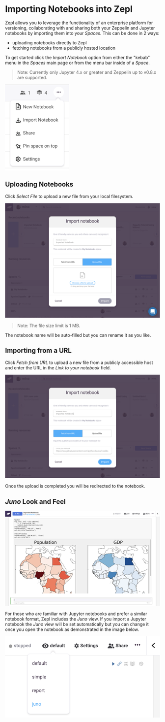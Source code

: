 # Importing Notebooks into Zepl

Zepl allows you to leverage the functionality of an enterprise platform for versioning, collaborating with and sharing both your Zeppelin and Jupyter notebooks by importing them into your *Spaces*. This can be done in 2 ways:

* uploading notebooks directly to Zepl
* fetching notebooks from a publicly hosted location

To get started click the *Import Notebook* option from either the "kebab" menu in the *Spaces* main page or from the menu bar inside of a *Space*.

> Note: Currently only Jupyter 4.x or greater and Zeppelin up to v0.8.x are supported.

<img src="../../img/import_dropdown.png" height="280px" class="image-box big-img"/>

## Uploading Notebooks

Click *Select File* to upload a new file from your local filesystem.

<img src="../../img/import_upload.png" class="image-box big-img"/>

> Note: The file size limit is 1 MB.

The notebook name will be auto-filled but you can rename it as you like.

## Importing from a URL

Click *Fetch from URL* to upload a new file from a publicly accessible host and enter the URL in the *Link to your notebook* field.

<img src="../../img/import_url.png" class="image-box big-img"/>

Once the upload is completed you will be redirected to the notebook.

## *Juno* Look and Feel

<img src="../../img/juno_demo.png" class="image-box big-img"/>

For those who are familiar with Jupyter notebooks and prefer a similar notebook format, Zepl includes the *Juno* view. If you import a Jupyter notebook the *Juno* view will be set automatically but you can change it once you open the notebook as demonstrated in the image below.

<img src="../../img/juno_dropdown.png" class="image-box big-img"/>
